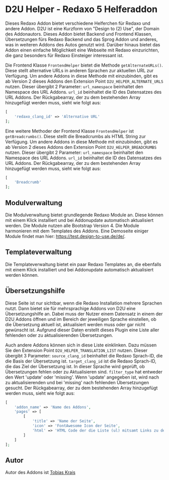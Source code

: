 # D2U Helper - Redaxo 5 Helferaddon

Dieses Redaxo Addon bietet verschiedene Helferchen für Redaxo und andere Addon. D2U ist eine Kurzform von "Design to (2) Use", der Domain des Addonautors. Dieses Addon bietet Backend und Frontend Klassen, Übersetzungen fürs Redaxo Backend und das Sprog Addon und anderes, was in weiteren Addons des Autos genutzt wird. Darüber hinaus bietet das Addon einen einfache Möglichkeit eine Webseite mit Redaxo einzurichten, die ganz besonders für Redaxo Einsteiger interessant ist.

Die Frontend Klasse `FrontendHelper` bietet die Methode `getAlternateURLs()`. Diese stellt alternative URLs in anderen Sprachen zur aktuellen URL zur Verfügung. Um andere Addons in diese Methode mit einzubinden, gibt es ab Version 2 dieses Addons den Extension Point `D2U_HELPER_ALTERNATE_URLS` nutzen. Dieser übergibt 2 Parameter: `url_namespace` beinhaltet den Namespace des URL Addons. `url_id` beinhaltet die ID des Datensatzes des URL Addons.
Der Rückgabearray, der zu dem bestehenden Array hinzugefügt werden muss, sieht wie folgt aus:

```php
[
    'redaxo_clang_id' => 'Alternative URL'
];
```

Eine weitere Methoder der Frontend Klasse `FrontendHelper` ist `getBreadcrumbs()`. Diese stellt die Breadcrumbs als HTML String zur Verfügung. Um andere Addons in diese Methode mit einzubinden, gibt es ab Version 2 dieses Addons den Extension Point `D2U_HELPER_BREADCRUMBS` nutzen. Dieser übergibt 2 Parameter: `url_namespace` beinhaltet den Namespace des URL Addons. `url_id` beinhaltet die ID des Datensatzes des URL Addons.
Der Rückgabearray, der zu dem bestehenden Array hinzugefügt werden muss, sieht wie folgt aus:

```php
[
    'Breadcrumb'
];
```

## Modulverwaltung

Die Modulverwaltung bietet grundlegende Redaxo Module an. Diese können mit einem Klick installiert und bei Addonupdate automatisch aktualisiert werden. Die Module nutzen alle Bootstrap Version 4. Die Module harmonieren mit dem Templates des Addons. Eine Demoseite einiger Module findet man hier: <https://test.design-to-use.de/de/>.

## Templateverwaltung

Die Templateverwaltung bietet ein paar Redaxo Templates an, die ebenfalls mit einem Klick installiert und bei Addonupdate automatisch aktualisiert werden können.

## Übersetzungshilfe

Diese Seite ist nur sichtbar, wenn die Redaxo Installation mehrere Sprachen nutzt. Dann bietet sie für mehrsprachige Addons von D2U eine Übersetzungshilfe an. Dabei muss der Nutzer einem Datensatz in einem der D2U Addons öffnen und im Bereich der jeweiligen Sprache einstellen, ob die Übersetzung aktuell ist, aktualisiert werden muss oder gar nicht gewünscht ist. Aufgrund dieser Daten erstellt dieses Plugin eine Liste aller fehlenden oder zu aktualisierenden Übersetzungen.

Auch andere Addons können sich in diese Liste einklinken. Dazu müssen Sie den Extension Point `D2U_HELPER_TRANSLATION_LIST` nutzen. Dieser übergibt 3 Parameter: `source_clang_id` beinhaltet die Redaxo Sprach-ID, die die Basis der Übersetzung ist. `target_clang_id` ist die Redaxo Sprach-ID, die das Ziel der Übersetzung ist. In dieser Sprache wird geprüft, ob Übersetzungen fehlen oder zu Aktualisieren sind. `filter_type` hat entweder den Wert 'update' oder 'missing'. Wenn 'update' angegeben ist, wird nach zu aktualisierenden und bei 'missing' nach fehlenden Übersetzungen gesucht.
Der Rückgabearray, der zu dem bestehenden Array hinzugefügt werden muss, sieht wie folgt aus:

```php
[
    'addon_name' => 'Name des Addons',
    'pages' => [
        [
            'title' => 'Name der Seite',
            'icon' => 'FontAwesome Icon der Seite',
            'html' => 'HTML Code der die Liste (ul) mitsamt Links zu den Backendseiten der Übersetzungen enthält'
        ]
    ]
];
```

## Autor

Autor des Addons ist [Tobias Krais](https://github.com/TobiasKrais/)
